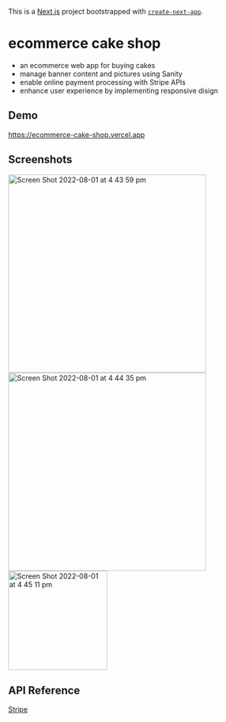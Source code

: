 This is a [Next.js](https://nextjs.org/) project bootstrapped with [`create-next-app`](https://github.com/vercel/next.js/tree/canary/packages/create-next-app).


# ecommerce cake shop

- an ecommerce web app for buying cakes
- manage banner content and pictures using Sanity
- enable online payment processing with Stripe APIs
- enhance user experience by implementing responsive disign

## Demo

https://ecommerce-cake-shop.vercel.app


## Screenshots


<img width="400" alt="Screen Shot 2022-08-01 at 4 43 59 pm" src="https://user-images.githubusercontent.com/96090501/182094606-839dce56-11d0-47cc-95b9-194bc4b46fb9.png">

<img width="400" alt="Screen Shot 2022-08-01 at 4 44 35 pm" src="https://user-images.githubusercontent.com/96090501/182094632-f38ab3cd-9237-4818-94b8-c4e412428199.png">

<img width="200" alt="Screen Shot 2022-08-01 at 4 45 11 pm" src="https://user-images.githubusercontent.com/96090501/182094681-ea9825dc-7fdf-4a62-9e9f-541317555da0.png">




## API Reference

[Stripe](https://stripe.com/au?utm_campaign=AU_en_Search_Brand_Stripe_PHR-17443666493&utm_medium=cpc&utm_source=google&ad_content=602622410864&utm_term=stripe&utm_matchtype=p&utm_adposition=&utm_device=c&gclid=Cj0KCQjw852XBhC6ARIsAJsFPN1yojAw9af6hg33f9vDtKnEVJDD8JiC-MJNcbANq5QhvBYK4_bKE3saAgBwEALw_wcB)

